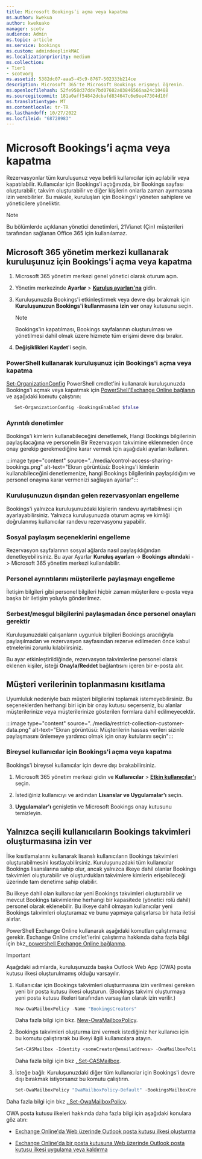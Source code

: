 ```yaml
---
title: Microsoft Bookings’i açma veya kapatma
ms.author: kwekua
author: kwekuako
manager: scotv
audience: Admin
ms.topic: article
ms.service: bookings
ms.custom: admindeeplinkMAC
ms.localizationpriority: medium
ms.collection:
- Tier1
- scotvorg
ms.assetid: 5382dc07-aaa5-45c9-8767-502333b214ce
description: Microsoft 365'te Microsoft Bookings erişmeyi öğrenin.
ms.openlocfilehash: 52fe958d37dde7bd07602a03846566aa24c10488
ms.sourcegitcommit: 181a0aff54842dcbafd834647c6e9ee47304d10f
ms.translationtype: MT
ms.contentlocale: tr-TR
ms.lasthandoff: 10/27/2022
ms.locfileid: "68728983"
---
```

# <a name="turn-microsoft-bookings-on-or-off"></a>Microsoft Bookings’i açma veya kapatma

Rezervasyonlar tüm kuruluşunuz veya belirli kullanıcılar için açılabilir veya kapatılabilir. Kullanıcılar için Bookings'i açtığınızda, bir Bookings sayfası oluşturabilir, takvim oluşturabilir ve diğer kişilerin onlarla zaman ayırmasına izin verebilirler. Bu makale, kuruluşları için Bookings'i yöneten sahiplere ve yöneticilere yöneliktir.

> [!NOTE]
> Bu bölümlerde açıklanan yönetici denetimleri, 21Vianet (Çin) müşterileri tarafından sağlanan Office 365 için kullanılamaz.

## <a name="turn-bookings-on-or-off-for-your-organization-using-the-microsoft-365-admin-center"></a>Microsoft 365 yönetim merkezi kullanarak kuruluşunuz için Bookings'i açma veya kapatma

1. Microsoft 365 yönetim merkezi genel yönetici olarak oturum açın.

2. Yönetim merkezinde **Ayarlar** \> <a href="https://go.microsoft.com/fwlink/p/?linkid=2053743" target="_blank">**Kuruluş ayarları'na**</a> gidin.

3. Kuruluşunuzda Bookings'i etkinleştirmek veya devre dışı bırakmak için **Kuruluşunuzun Bookings'i kullanmasına izin ver** onay kutusunu seçin.

   > [!NOTE]
   > Bookings'in kapatılması, Bookings sayfalarının oluşturulması ve yönetilmesi dahil olmak üzere hizmete tüm erişimi devre dışı bırakır.

4. **Değişiklikleri Kaydet**'i seçin.

### <a name="turn-bookings-on-or-off-for-your-organization-using-powershell"></a>PowerShell kullanarak kuruluşunuz için Bookings'i açma veya kapatma

[Set-OrganizationConfig](/powershell/module/exchange/set-organizationconfig) PowerShell cmdlet'ini kullanarak kuruluşunuzda Bookings'i açmak veya kapatmak için [PowerShell'Exchange Online bağlanın](/powershell/exchange/connect-to-exchange-online-powershell) ve aşağıdaki komutu çalıştırın:

```PowerShell
   Set-OrganizationConfig -BookingsEnabled $false
```

### <a name="granular-controls"></a>Ayrıntılı denetimler

Bookings'i kimlerin kullanabileceğini denetlemek, Hangi Bookings bilgilerinin paylaşılacağına ve personelin Bir Rezervasyon takvimine eklenmeden önce onay gerekip gerekmediğine karar vermek için aşağıdaki ayarları kullanın.

:::image type="content" source="../media/control-access-sharing-bookings.png" alt-text="Ekran görüntüsü: Bookings'i kimlerin kullanabileceğini denetlemenize, hangi Bookings bilgilerinin paylaşıldığını ve personel onayına karar vermenizi sağlayan ayarlar":::

### <a name="block-bookings-from-outside-your-organization"></a>Kuruluşunuzun dışından gelen rezervasyonları engelleme

Bookings'i yalnızca kuruluşunuzdaki kişilerin randevu ayırtabilmesi için ayarlayabilirsiniz. Yalnızca kuruluşunuzda oturum açmış ve kimliği doğrulanmış kullanıcılar randevu rezervasyonu yapabilir.

### <a name="block-social-sharing-options"></a>Sosyal paylaşım seçeneklerini engelleme

Rezervasyon sayfalarının sosyal ağlarda nasıl paylaşıldığından denetleyebilirsiniz. Bu ayar Ayarlar **Kuruluş ayarları** -> **Bookings** **altındaki** ->  Microsoft 365 yönetim merkezi kullanılabilir.

### <a name="block-sharing-staff-details-with-customers"></a>Personel ayrıntılarını müşterilerle paylaşmayı engelleme

İletişim bilgileri gibi personel bilgileri hiçbir zaman müşterilere e-posta veya başka bir iletişim yoluyla gönderilmez.

### <a name="require-staff-approvals-before-sharing-freebusy-information"></a>Serbest/meşgul bilgilerini paylaşmadan önce personel onayları gerektir

Kuruluşunuzdaki çalışanların uygunluk bilgileri Bookings aracılığıyla paylaşılmadan ve rezervasyon sayfasından rezerve edilmeden önce kabul etmelerini zorunlu kılabilirsiniz.

Bu ayar etkinleştirildiğinde, rezervasyon takvimlerine personel olarak eklenen kişiler, isteği **Onayla/Reddet** bağlantısını içeren bir e-posta alır.

## <a name="restrict-collection-of-customer-data"></a>Müşteri verilerinin toplanmasını kısıtlama

Uyumluluk nedeniyle bazı müşteri bilgilerini toplamak istemeyebilirsiniz. Bu seçeneklerden herhangi biri için bir onay kutusu seçerseniz, bu alanlar müşterilerinize veya müşterilerinize gösterilen formlara dahil edilmeyecektir.

:::image type="content" source="../media/restrict-collection-customer-data.png" alt-text="Ekran görüntüsü: Müşterilerin hassas verileri sizinle paylaşmasını önlemeye yardımcı olmak için onay kutularını seçin":::

### <a name="turn-bookings-on-or-off-for-individual-users"></a>Bireysel kullanıcılar için Bookings'i açma veya kapatma

Bookings'i bireysel kullanıcılar için devre dışı bırakabilirsiniz.

1. Microsoft 365 yönetim merkezi gidin ve **Kullanıcılar** \> <a href="https://go.microsoft.com/fwlink/p/?linkid=834822" target="_blank">**Etkin kullanıcılar'ı**</a> seçin.

1. İstediğiniz kullanıcıyı ve ardından **Lisanslar ve Uygulamalar'ı** seçin.

1. **Uygulamalar'ı** genişletin ve Microsoft Bookings onay kutusunu temizleyin.

## <a name="allow-only-selected-users-to-create-bookings-calendars"></a>Yalnızca seçili kullanıcıların Bookings takvimleri oluşturmasına izin ver

İlke kısıtlamalarını kullanarak lisanslı kullanıcıların Bookings takvimleri oluşturabilmesini kısıtlayabilirsiniz. Kuruluşunuzdaki tüm kullanıcılar Bookings lisanslarına sahip olur, ancak yalnızca ilkeye dahil olanlar Bookings takvimleri oluşturabilir ve oluşturdukları takvimlere kimlerin erişebileceği üzerinde tam denetime sahip olabilir.

Bu ilkeye dahil olan kullanıcılar yeni Bookings takvimleri oluşturabilir ve mevcut Bookings takvimlerine herhangi bir kapasitede (yönetici rolü dahil) personel olarak eklenebilir. Bu ilkeye dahil olmayan kullanıcılar yeni Bookings takvimleri oluşturamaz ve bunu yapmaya çalışırlarsa bir hata iletisi alırlar.

PowerShell Exchange Online kullanarak aşağıdaki komutları çalıştırmanız gerekir. Exchange Online cmdlet'lerini çalıştırma hakkında daha fazla bilgi için bkz[. powershell Exchange Online bağlanma](/powershell/exchange/connect-to-exchange-online-powershell).

> [!IMPORTANT]
> Aşağıdaki adımlarda, kuruluşunuzda başka Outlook Web App (OWA) posta kutusu ilkesi oluşturulmamış olduğu varsayılır.

1. Kullanıcılar için Bookings takvimleri oluşturmasına izin verilmesi gereken yeni bir posta kutusu ilkesi oluşturun. (Bookings takvimi oluşturmaya yeni posta kutusu ilkeleri tarafından varsayılan olarak izin verilir.)

   ```PowerShell
   New-OwaMailboxPolicy -Name "BookingsCreators"
   ```

   Daha fazla bilgi için bkz. [New-OwaMailboxPolicy](/powershell/module/exchange/new-owamailboxpolicy).

2. Bookings takvimleri oluşturma izni vermek istediğiniz her kullanıcı için bu komutu çalıştırarak bu ilkeyi ilgili kullanıcılara atayın.

   ```PowerShell
   Set-CASMailbox -Identity <someCreator@emailaddress> -OwaMailboxPolicy "BookingsCreators"
   ```

   Daha fazla bilgi için bkz [. Set-CASMailbox](/powershell/module/exchange/set-casmailbox).

3. İsteğe bağlı: Kuruluşunuzdaki diğer tüm kullanıcılar için Bookings'i devre dışı bırakmak istiyorsanız bu komutu çalıştırın.

   ```PowerShell
   Set-OwaMailboxPolicy "OwaMailboxPolicy-Default" -BookingsMailboxCreationEnabled:$false
   ```

Daha fazla bilgi için bkz [. Set-OwaMailboxPolicy](/powershell/module/exchange/set-owamailboxpolicy).

OWA posta kutusu ilkeleri hakkında daha fazla bilgi için aşağıdaki konulara göz atın:

- [Exchange Online'da Web üzerinde Outlook posta kutusu ilkesi oluşturma](/exchange/clients-and-mobile-in-exchange-online/outlook-on-the-web/create-outlook-web-app-mailbox-policy)

- [Exchange Online'da bir posta kutusuna Web üzerinde Outlook posta kutusu ilkesi uygulama veya kaldırma](/exchange/clients-and-mobile-in-exchange-online/outlook-on-the-web/create-outlook-web-app-mailbox-policy)
